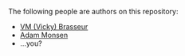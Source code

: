 The following people are authors on this repository:

* [VM (Vicky) Brasseur](https://github.com/vmbrasseur)
* [Adam Monsen](https://adammonsen.com)
* …you?
